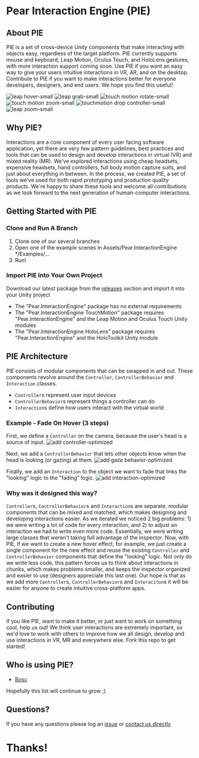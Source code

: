 # Pear Interaction Engine (PIE)

## About PIE
PIE is a set of cross-device Unity components that make interacting with objects easy, regardless of the target platform. PIE currently supports mouse and keyboard, Leap Motion, Oculus Touch, and HoloLens gestures, with more interaction support coming soon. Use PIE if you want an easy way to give your users intuitive interactions in VR, AR, and on the desktop. Contribute to PIE if you want to make interactions better for everyone developers, designers, and end users. We hope you find this useful!

![leap hover-small](https://cloud.githubusercontent.com/assets/2764891/22951407/eb0da21c-f2bd-11e6-916c-ff6219d49eb6.gif)
![leap grab-small](https://cloud.githubusercontent.com/assets/2764891/22951403/eb081d74-f2bd-11e6-9382-9c9d43570bb3.gif)
![touch motion rotate-small](https://cloud.githubusercontent.com/assets/2764891/22951404/eb089010-f2bd-11e6-91d8-c4dd47f8e097.gif)
![touch motion zoom-small](https://cloud.githubusercontent.com/assets/2764891/22951406/eb0b8676-f2bd-11e6-899b-b28ffd08f8f1.gif)
![touchmotion drop controller-small](https://cloud.githubusercontent.com/assets/2764891/22951402/eb079b92-f2bd-11e6-8a87-f30bff24c0b1.gif)
![leap zoom-small](https://cloud.githubusercontent.com/assets/2764891/22951405/eb0a088c-f2bd-11e6-9fb0-c5f80b485362.gif)

## Why PIE?
Interactions are a core component of every user facing software application, yet there are very few pattern guidelines, best practices and tools that can be used to design and develop interactions in virtual (VR) and mixed reality (MR). We've explored interactions using cheap headsets, expensive headsets, hand controllers, full body motion capture suits, and just about everything in between. In the process, we created PIE, a set of tools we've used for both rapid prototyping and production quality products. We're happy to share these tools and welcome all contributions as we look forward to the next generation of human-computer interactions.

## Getting Started with PIE

### Clone and Run A Branch
1. Clone one of our several branches
2. Open one of the example scenes in Assets/Pear.InteractionEngine */Examples/...
3. Run!

### Import PIE Into Your Own Project
Download our latest package from the [releases](https://github.com/PearMed/Pear-Interaction-Engine/releases) section and import it into your Unity project
  - The "Pear.InteractionEngine" package has no external requirements
  - The "Pear.InteractionEngine TouchMotion" package requires "Pear.InteractionEngine" and the Leap Motion and Oculus Touch Unity modules
  - The "Pear.InteractionEngine HoloLens" package requires "Pear.InteractionEngine" and the HoloToolkit Unity module

## PIE Architecture
PIE consists of modular components that can be swapped in and out. These components revolve around the `Controller`, `ControllerBehavior` and `Interaction` classes.
- `Controller`s represent user input devices
- `ControllerBehavior`s represent things a controller can do
- `Interaction`s define how users interact with the virtual world

### Example - Fade On Hover (3 steps)

First, we define a `Controller` on the camera, because the user's head is a source of input.
![add controller-optimized](https://cloud.githubusercontent.com/assets/2764891/23585694/aca8a00a-0139-11e7-991b-356de8a67fc5.gif)

Next, we add a `ControllerBehavior` that lets other objects know when the head is looking (or gazing) at them.
![add gaze behavior-optimized](https://cloud.githubusercontent.com/assets/2764891/23585729/946d73ca-013a-11e7-8fb2-5b8c818749c1.gif)

Finally, we add an `Interaction` to the object we want to fade that links the "looking" logic to the "fading" logic.
![add interaction-optimized](https://cloud.githubusercontent.com/assets/2764891/23585857/7ce7d698-013d-11e7-8f19-2575f453077a.gif)

### Why was it designed this way?
`Controller`s, `ControllerBehavior`s and `Interaction`s are separate, modular components that can be mixed and matched, which makes designing and developing interactions easier. As we iterated we noticed 2 big problems: 1) we were writing a lot of code for every interaction, and 2) to adjust an interaction we had to write even more code. Essentially, we were writing large classes that weren't taking full advantage of the inspector. Now, with PIE, if we want to create a new hover effect, for example, we just create a single component for the new effect and reuse the existing `Controller` and `ControllerBehavior` components that define the "looking" logic. Not only do we write less code, this pattern forces us to think about interactions in chunks, which makes problems smaller, and keeps the inspector organized and easier to use (designers appreciate this last one). Our hope is that as we add more `Controller`s, `ControllerBehavior`s and `Interaciton`s it will be easier for anyone to create intuitive cross-platform apps.

## Contributing
If you like PIE, want to make it better, or just want to work on something cool, help us out! We think user interactions are extremely important, so we'd love to work with others to improve how we all design, develop and use interactions in VR, MR and everywhere else. Fork this repo to get started!

## Who is using PIE?
- [Bosc](http://www.pearmedical.com/bosc.html)

Hopefully this list will continue to grow ;)

## Questions?
If you have any questions please log an [issue](https://github.com/PearMed/Pear-Interaction-Engine/issues) or [contact us directly](http://www.pearmedical.com/contact.html)

# Thanks!
